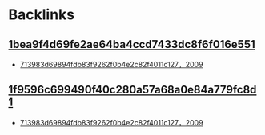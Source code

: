 
# Backlinks
## [1bea9f4d69fe2ae64ba4ccd7433dc8f6f016e551](1bea9f4d69fe2ae64ba4ccd7433dc8f6f016e551.md)
- [713983d69894fdb83f9262f0b4e2c82f4011c127，2009](713983d69894fdb83f9262f0b4e2c82f4011c127，2009.md)

## [1f9596c699490f40c280a57a68a0e84a779fc8d1](1f9596c699490f40c280a57a68a0e84a779fc8d1.md)
- [713983d69894fdb83f9262f0b4e2c82f4011c127，2009](713983d69894fdb83f9262f0b4e2c82f4011c127，2009.md)

